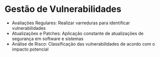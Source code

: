 # Gestão de Vulnerabilidades
- Avaliações Regulares: Realizar varreduras para identificar vulnerabilidades
- Atualizações e Patches: Aplicação constante de atualizações de segurança em software e sistemas
- Análise de Risco: Classificação das vulnerabilidades de acordo com o impacto potencial
